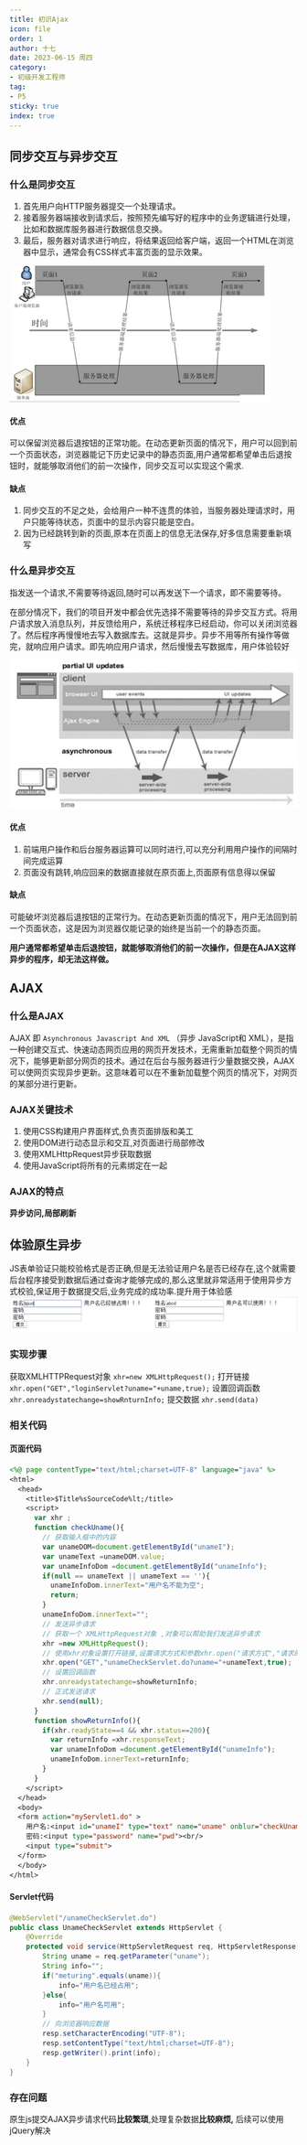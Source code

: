 ```yaml
---
title: 初识Ajax
icon: file
order: 1
author: 十七
date: 2023-06-15 周四
category:
- 初级开发工程师
tag:
- P5
sticky: true
index: true
---
```



## 同步交互与异步交互

### 什么是同步交互

1. 首先用户向HTTP服务器提交一个处理请求。
2. 接着服务器端接收到请求后，按照预先编写好的程序中的业务逻辑进行处理，比如和数据库服务器进行数据信息交换。
3. 最后，服务器对请求进行响应，将结果返回给客户端，返回一个HTML在浏览器中显示，通常会有CSS样式丰富页面的显示效果。

![](./assets/Pasted_image_20230406221702.png)

#### 优点

可以保留浏览器后退按钮的正常功能。在动态更新页面的情况下，用户可以回到前一个页面状态，浏览器能记下历史记录中的静态页面,用户通常都希望单击后退按钮时，就能够取消他们的前一次操作，同步交互可以实现这个需求.

#### 缺点

1. 同步交互的不足之处，会给用户一种不连贯的体验，当服务器处理请求时，用户只能等待状态，页面中的显示内容只能是空白。
2. 因为已经跳转到新的页面,原本在页面上的信息无法保存,好多信息需要重新填写

### 什么是异步交互

指发送一个请求,不需要等待返回,随时可以再发送下一个请求，即不需要等待。

在部分情况下，我们的项目开发中都会优先选择不需要等待的异步交互方式。将用户请求放入消息队列，并反馈给用户，系统迁移程序已经启动，你可以关闭浏览器了。然后程序再慢慢地去写入数据库去。这就是异步。异步不用等所有操作等做完，就响应用户请求。即先响应用户请求，然后慢慢去写数据库，用户体验较好

![](./assets/Pasted_image_20230406221902.png)

#### 优点

1. 前端用户操作和后台服务器运算可以同时进行,可以充分利用用户操作的间隔时间完成运算
2. 页面没有跳转,响应回来的数据直接就在原页面上,页面原有信息得以保留

#### 缺点

可能破坏浏览器后退按钮的正常行为。在动态更新页面的情况下，用户无法回到前一个页面状态，这是因为浏览器仅能记录的始终是当前一个的静态页面。

**用户通常都希望单击后退按钮，就能够取消他们的前一次操作，但是在AJAX这样异步的程序，却无法这样做。**

## AJAX

### 什么是AJAX

AJAX 即 `Asynchronous Javascript And XML` （异步 JavaScript和 XML），是指一种创建交互式、快速动态网页应用的网页开发技术，无需重新加载整个网页的情况下，能够更新部分网页的技术。通过在后台与服务器进行少量数据交换，AJAX 可以使网页实现异步更新。这意味着可以在不重新加载整个网页的情况下，对网页的某部分进行更新。

### AJAX关键技术

1. 使用CSS构建用户界面样式,负责页面排版和美工
2. 使用DOM进行动态显示和交互,对页面进行局部修改
3. 使用XMLHttpRequest异步获取数据
4. 使用JavaScript将所有的元素绑定在一起

### AJAX的特点

 **异步访问,局部刷新**

## 体验原生异步

JS表单验证只能校验格式是否正确,但是无法验证用户名是否已经存在,这个就需要后台程序接受到数据后通过查询才能够完成的,那么这里就非常适用于使用异步方式校验,保证用于数据提交后,业务完成的成功率.提升用于体验感
![](./assets/Pasted_image_20230406222215.png)

### 实现步骤

获取XMLHTTPRequest对象   `xhr=new XMLHttpRequest();`
打开链接   `xhr.open("GET","loginServlet?uname="+uname,true);`
设置回调函数  `xhr.onreadystatechange=showRnturnInfo;`
提交数据  `xhr.send(data)`

### 相关代码

#### 页面代码

```JSP
<%@ page contentType="text/html;charset=UTF-8" language="java" %>
<html>
  <head>
    <title>$Title%sSourceCode%lt;/title>
    <script>
      var xhr ;
      function checkUname(){
        // 获取输入框中的内容
        var unameDOM=document.getElementById("unameI");
        var unameText =unameDOM.value;
        var unameInfoDom =document.getElementById("unameInfo");
        if(null == unameText || unameText == ''){
          unameInfoDom.innerText="用户名不能为空";
          return;
        }
        unameInfoDom.innerText="";
        // 发送异步请求
        // 获取一个 XMLHttpRequest对象 ,对象可以帮助我们发送异步请求
        xhr =new XMLHttpRequest();
        // 使用xhr对象设置打开链接,设置请求方式和参数xhr.open("请求方式","请求的URL",是否使用异步方式);
        xhr.open("GET","unameCheckServlet.do?uname="+unameText,true);
        // 设置回调函数
        xhr.onreadystatechange=showReturnInfo;
        // 正式发送请求
        xhr.send(null);
      }
      function showReturnInfo(){
        if(xhr.readyState==4 && xhr.status==200){
          var returnInfo =xhr.responseText;
          var unameInfoDom =document.getElementById("unameInfo");
          unameInfoDom.innerText=returnInfo;
        }
      }
    </script>
  </head>
  <body>
  <form action="myServlet1.do" >
    用户名:<input id="unameI" type="text" name="uname" onblur="checkUname()"><span id="unameInfo" style="color: red"></span><br/>
    密码:<input type="password" name="pwd"><br/>
    <input type="submit">
  </form>
  </body>
</html>
```

#### Servlet代码

``` Java
@WebServlet("/unameCheckServlet.do")
public class UnameCheckServlet extends HttpServlet {
    @Override
    protected void service(HttpServletRequest req, HttpServletResponse resp) throws ServletException, IOException {
        String uname = req.getParameter("uname");
        String info="";
        if("meturing".equals(uname)){
            info="用户名已经占用";
        }else{
            info="用户名可用";
        }
        // 向浏览器响应数据
        resp.setCharacterEncoding("UTF-8");
        resp.setContentType("text/html;charset=UTF-8");
        resp.getWriter().print(info);
    }
}
```

### 存在问题

原生js提交AJAX异步请求代码**比较繁琐**,处理复杂数据**比较麻烦,** 后续可以使用jQuery解决